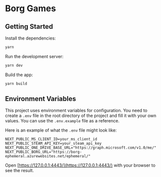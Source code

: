 # Borg Games

## Getting Started

Install the dependencies:

```bash
yarn
```

Run the development server:

```bash
yarn dev
```

Build the app:

```bash
yarn build
```

## Environment Variables

This project uses environment variables for configuration. You need to create a `.env` file in the root directory of the
project and fill it with your own values. You can use the `.env.example` file as a reference.

Here is an example of what the `.env` file might look like:

```dotenv
NEXT_PUBLIC_MS_CLIENT_ID=your_ms_client_id
NEXT_PUBLIC_STEAM_API_KEY=your_steam_api_key
NEXT_PUBLIC_ONE_DRIVE_BASE_URL="https://graph.microsoft.com/v1.0/me/"
NEXT_PUBLIC_BORG_URL="https://borg-ephemeral.azurewebsites.net/ephemeral/"
```

Open [https://127.0.0.1:4443/](https://127.0.0.1:4443/) with your browser to see the result.
